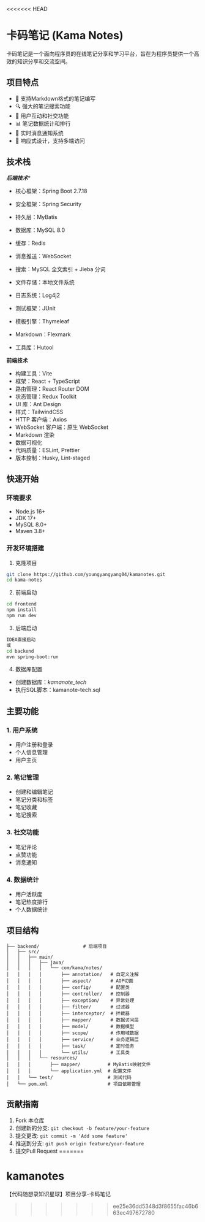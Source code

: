 <<<<<<< HEAD
# 卡码笔记 (Kama Notes)

卡码笔记是一个面向程序员的在线笔记分享和学习平台，旨在为程序员提供一个高效的知识分享和交流空间。

## 项目特点

- 📝 支持Markdown格式的笔记编写
- 🔍 强大的笔记搜索功能
- 👥 用户互动和社交功能
- 📊 笔记数据统计和排行
- 🔔 实时消息通知系统
- 📱 响应式设计，支持多端访问

## 技术栈

***后端技术****

- 核心框架：Spring Boot 2.7.18

- 安全框架：Spring Security

- 持久层：MyBatis

- 数据库：MySQL 8.0

- 缓存：Redis

- 消息推送：WebSocket

- 搜索：MySQL 全文索引 + Jieba 分词

- 文件存储：本地文件系统

- 日志系统：Log4j2

- 测试框架：JUnit

- 模板引擎：Thymeleaf

- Markdown：Flexmark

- 工具库：Hutool

**前端技术**

- 构建工具：Vite
- 框架：React + TypeScript
- 路由管理：React Router DOM
- 状态管理：Redux Toolkit
- UI 库：Ant Design
- 样式：TailwindCSS
- HTTP 客户端：Axios
- WebSocket 客户端：原生 WebSocket
- Markdown 渲染
- 数据可视化
- 代码质量：ESLint, Prettier
- 版本控制：Husky, Lint-staged

## 快速开始

### 环境要求
- Node.js 16+
- JDK 17+
- MySQL 8.0+
- Maven 3.8+

### 开发环境搭建

1. 克隆项目
```bash
git clone https://github.com/youngyangyang04/kamanotes.git
cd kama-notes
```

2. 前端启动
```bash
cd frontend
npm install
npm run dev
```

3. 后端启动
```bash
IDEA直接启动
或
cd backend
mvn spring-boot:run
```

4. 数据库配置
- 创建数据库：*kamanote_tech*
- 执行SQL脚本：kamanote-tech.sql

## 主要功能

### 1. 用户系统
- 用户注册和登录
- 个人信息管理
- 用户主页

### 2. 笔记管理
- 创建和编辑笔记
- 笔记分类和标签
- 笔记收藏
- 笔记搜索

### 3. 社交功能
- 笔记评论
- 点赞功能
- 消息通知

### 4. 数据统计
- 用户活跃度
- 笔记热度排行
- 个人数据统计

## 项目结构

```
├── backend/                # 后端项目
│   ├── src/
│   │   ├── main/
│   │   │   ├── java/
│   │   │   │   └── com/kama/notes/
│   │   │   │       ├── annotation/   # 自定义注解
│   │   │   │       ├── aspect/       # AOP切面
│   │   │   │       ├── config/       # 配置类
│   │   │   │       ├── controller/   # 控制器
│   │   │   │       ├── exception/    # 异常处理
│   │   │   │       ├── filter/       # 过滤器
│   │   │   │       ├── interceptor/  # 拦截器
│   │   │   │       ├── mapper/       # 数据访问层
│   │   │   │       ├── model/        # 数据模型
│   │   │   │       ├── scope/        # 作用域数据
│   │   │   │       ├── service/      # 业务逻辑层
│   │   │   │       ├── task/         # 定时任务
│   │   │   │       └── utils/        # 工具类
│   │   │   └── resources/
│   │   │       ├── mapper/          # MyBatis映射文件
│   │   │       └── application.yml  # 配置文件
│   │   └── test/                    # 测试代码
│   └── pom.xml                      # 项目依赖管理
```

## 贡献指南

1. Fork 本仓库
2. 创建新的分支: `git checkout -b feature/your-feature`
3. 提交更改: `git commit -m 'Add some feature'`
4. 推送到分支: `git push origin feature/your-feature`
5. 提交Pull Request
=======
# kamanotes
【代码随想录知识星球】项目分享-卡码笔记
>>>>>>> ee25e36dd5348d3f8655fac46b663ec497672780
